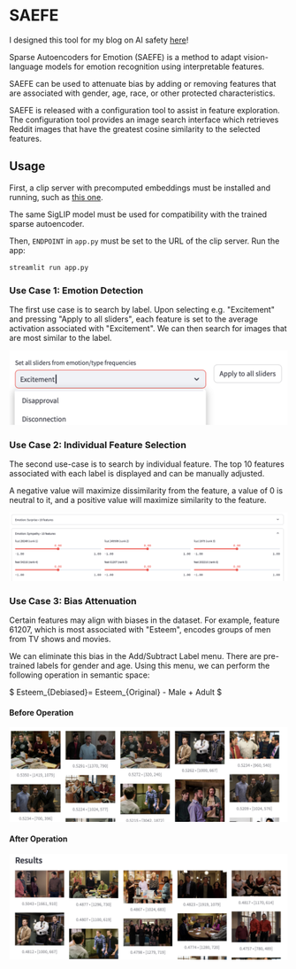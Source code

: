 # SAEFE

I designed this tool for my blog on AI safety [here](https://hytopoulos.github.io/emotion-bias-vlm/)!

Sparse Autoencoders for Emotion (SAEFE) is a method to adapt vision-language models for emotion recognition using interpretable features.

SAEFE can be used to attenuate bias by adding or removing features that are associated with gender, age, race, or other protected characteristics.

SAEFE is released with a configuration tool to assist in feature exploration. The configuration tool provides an image search interface which retrieves Reddit images that have the greatest cosine similarity to the selected features.

## Usage

First, a clip server with precomputed embeddings must be installed and running, such as [this one](https://github.com/osmarks/meme-search-engine/blob/master/clip_server.py).

The same SigLIP model must be used for compatibility with the trained sparse autoencoder.

Then, `ENDPOINT` in `app.py` must be set to the URL of the clip server. Run the app:

```bash
streamlit run app.py
```

### Use Case 1: Emotion Detection

The first use case is to search by label. Upon selecting e.g. "Excitement" and pressing "Apply to all sliders", each feature is set to the average activation associated with "Excitement". We can then search for images that are most similar to the label.

![](screenshots/emotionsel.png)

### Use Case 2: Individual Feature Selection

The second use-case is to search by individual feature. The top 10 features associated with each label is displayed and can be manually adjusted.

A negative value will maximize dissimilarity from the feature, a value of 0 is neutral to it, and a positive value will maximize similarity to the feature.

![](screenshots/sliders.png)

### Use Case 3: Bias Attenuation

Certain features may align with biases in the dataset. For example, feature 61207, which is most associated with "Esteem", encodes groups of men from TV shows and movies.

We can eliminate this bias in the Add/Subtract Label menu. There are pre-trained labels for gender and age. Using this menu, we can perform the following operation in semantic space:

$
Esteem_{Debiased}= Esteem_{Original} - Male + Adult
$

#### Before Operation

![](screenshots/beforeatten.png)

#### After Operation

![](screenshots/afteratten.png)

